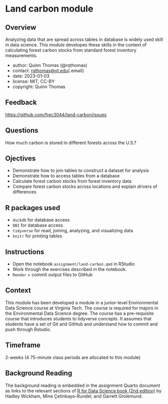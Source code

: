 # Land carbon module

## Overview

Analyzing data that are spread across tables in database is widely used skill in data science.  This module developes these skills in the context of calculating forest carbon stocks from standard forest inventory measurements.

-   author: Quinn Thomas (@rqthomas)
-   contact: [rqthomas\@vt.edu](mailto:rqthomas@vt.edu){.email}
-   date: 2023-01-03
-   license: MIT, CC-BY
-   copyright: Quinn Thomas

## Feedback

<https://github.com/frec3044/land-carbon/issues>

## Questions

How much carbon is stored in different forests across the U.S.?

## Ojectives

- Demonstrate how to join tables to construct a dataset for analysis
- Demonstrate how to access tables from a database
- Calculate forest carbon stocks from forest inventory data
- Compare forest carbon stocks across locations and explain drivers of differences

## R packages used

- `duckdb` for database access
- `DBI` for database access
- `tidyverse` for read, joining, analyzing, and visualizing data
- `knitr` for printing tables

## Instructions

  - Open the notebook `assignment/land-carbon.qmd` in RStudio
  - Work through the exercises described in the notebook.
  - `Render` + commit output files to GitHub

## Context

This module has been developed a module in a junior-level Environmental Data Science course at Virginia Tech.  The course is required for majors in the Environmental Data Science degree.  The course has a pre-requisite course that introduces students to tidyverse concepts.  It assumes that students have a set of Git and GitHub and understand how to commit and push through Rstudio.

## Timeframe

2-weeks (4 75-minute class periods are allocated to this module)

## Background Reading

The background reading is embedded in the assignment Quarto document as links to the relevant sections of [R for Data Science book (2nd edition)](https://r4ds.hadley.nz) by Hadley Wickham, Mine Çetinkaya-Rundel, and Garrett Grolemund.
